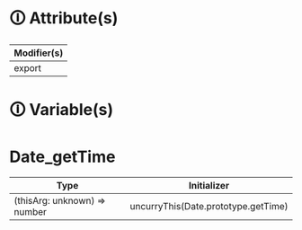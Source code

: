 # &#128712; Attribute(s)

| Modifier(s)                            |
|----------------------------------------|
| export |

# &#128712; Variable(s)

# Date_getTime

| Type                        | Initializer                       |
|-----------------------------|-----------------------------------|
| (thisArg: unknown) =&gt; number | uncurryThis(Date.prototype.getTime) |